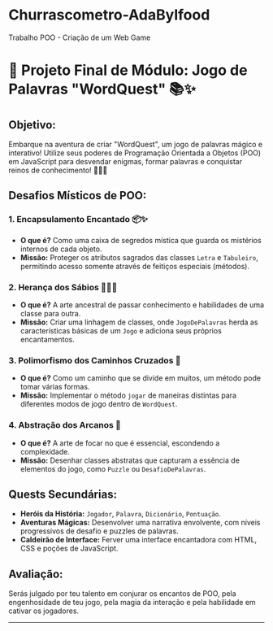 # Churrascometro-AdaByIfood
Trabalho POO - Criação de um Web Game

# 🎲 Projeto Final de Módulo: Jogo de Palavras "WordQuest" 📚✨

## **Objetivo:**
Embarque na aventura de criar "WordQuest", um jogo de palavras mágico e interativo! Utilize seus poderes de Programação Orientada a Objetos (POO) em JavaScript para desvendar enigmas, formar palavras e conquistar reinos de conhecimento! 🧙‍♂️🔠

## **Desafios Místicos de POO:**

### 1. **Encapsulamento Encantado 📦✨**
   - **O que é?** Como uma caixa de segredos mística que guarda os mistérios internos de cada objeto.
   - **Missão:** Proteger os atributos sagrados das classes `Letra` e `Tabuleiro`, permitindo acesso somente através de feitiços especiais (métodos).

### 2. **Herança dos Sábios 🧙‍♂️📜**
   - **O que é?** A arte ancestral de passar conhecimento e habilidades de uma classe para outra.
   - **Missão:** Criar uma linhagem de classes, onde `JogoDePalavras` herda as características básicas de um `Jogo` e adiciona seus próprios encantamentos.

### 3. **Polimorfismo dos Caminhos Cruzados 🌌**
   - **O que é?** Como um caminho que se divide em muitos, um método pode tomar várias formas.
   - **Missão:** Implementar o método `jogar` de maneiras distintas para diferentes modos de jogo dentro de `WordQuest`.

### 4. **Abstração dos Arcanos 🔮**
   - **O que é?** A arte de focar no que é essencial, escondendo a complexidade.
   - **Missão:** Desenhar classes abstratas que capturam a essência de elementos do jogo, como `Puzzle` ou `DesafioDePalavras`.

## **Quests Secundárias:**

- **Heróis da História:** `Jogador`, `Palavra`, `Dicionário`, `Pontuação`.
- **Aventuras Mágicas:** Desenvolver uma narrativa envolvente, com níveis progressivos de desafio e puzzles de palavras.
- **Caldeirão de Interface:** Ferver uma interface encantadora com HTML, CSS e poções de JavaScript.

## **Avaliação:**
Serás julgado por teu talento em conjurar os encantos de POO, pela engenhosidade de teu jogo, pela magia da interação e pela habilidade em cativar os jogadores.

---
